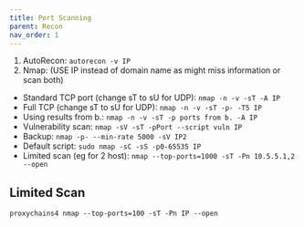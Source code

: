 ```yaml
---
title: Port Scanning
parent: Recon
nav_order: 1
---
```


1. AutoRecon: `autorecon -v IP`
2. Nmap: (USE IP instead of domain name as might miss information or scan both)
  - Standard TCP port (change sT to sU for UDP): `nmap -n -v -sT -A IP`
  - Full TCP (change sT to sU for UDP): `nmap -n -v -sT -p- -T5 IP`
  - Using results from b.: `nmap -n -v -sT -p ports from b. -A IP`
  - Vulnerability scan: `nmap -sV -sT -pPort --script vuln IP`
  - Backup: `nmap -p- --min-rate 5000 -sV IP2`
  - Default script: `sudo nmap -sC -sS -p0-65535 IP`
  - Limited scan (eg for 2 host): `nmap --top-ports=1000 -sT -Pn 10.5.5.1,2 --open`


## Limited Scan
`proxychains4 nmap --top-ports=100 -sT -Pn IP --open`